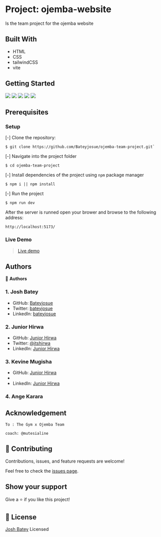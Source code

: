#

# Project: ojemba-website

Is the team project for the ojemba website

<!-- 
<table align="center">
 <tr>
  <td>
   <img src="./assets/mock.png" />
  </td>
 </tr>
</table> -->
## Built With

- HTML
- CSS
- tailwindCSS
- vite

## Getting Started
![](https://img.shields.io/github/issues/Bateyjosue/ojemba-team-project)
![](https://img.shields.io/github/forks/Bateyjosue/ojemba-team-project)
![](https://img.shields.io/github/stars/Bateyjosue/ojemba-team-project)
![](https://img.shields.io/github/license/Bateyjosue/ojemba-team-project)
![]([https://img.shields.io/github/issues/Bateyjosue/ojemba-team-project](https://img.shields.io/twitter/url?url=https%3A%2F%2Fgithub.com%2FBateyjosue%2Fbateyjosue.me))

## Prerequisites

### Setup
[-] Clone the repository:

    $ git clone https://github.com/Bateyjosue/ojemba-team-project.git`

[-] Navigate into the project folder

    $ cd ojemba-team-project

[-] Install dependencies of the project using `npm` package manager

    $ npm i || npm install

[-] Run the project 

    $ npm run dev

After the server is runned open your brower and browse to the following address: 

    http://localhost:5173/


### Live Demo
> [Live demo](https://ojemba-website-jb.netlify.app)

## Authors

:bust_in_silhouette: **Authors**

### 1. Josh Batey
- GitHub: [Bateyjosue](https://github.com/Bateyjosue)
- Twitter: [bateyjosue](https://twitter.com/JosueBatey)
- LinkedIn: [bateyjosue](https://linkedin.com/in/josuebatey)

### 2. Junior Hirwa
- GitHub: [Junior Hirwa](https://github.com/HIRWA13)
- Twitter: [@itshirwa](https://twitter.com/itshirwa)
- LinkedIn: [Junior Hirwa](https://linkedin.com/in/hirwajr)

### 3. Kevine Mugisha

- GitHub: [Junior Hirwa](https://github.com/Kevinemug)
-
- LinkedIn: [Junior Hirwa](https://www.linkedin.com/in/kevine-mugisha-b7387b230/)


### 4. Ange Karara


## Acknowledgement
    To : The Gym x Ojemba Team

    coach: @mutesialine
    

## :handshake: Contributing

  Contributions, issues, and feature requests are welcome!

  Feel free to check the [issues page](../../issues/).

## Show your support

Give a ⭐️ if you like this project!

## :pencil: License

[Josh Batey](/LICENSE) Licensed
